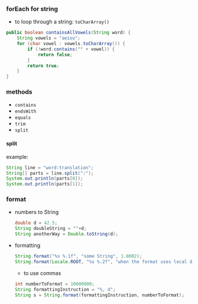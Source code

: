 ### forEach for string
* to loop through a string: `toCharArray()`
```java
public boolean containsAllVowels(String word) {
    String vowels = "aeiou";
    for (char vowel : vowels.toCharArray()) {
        if (!word.contains("" + vowel)) {
            return false;
        }
        return true;
    }
}
```

### methods
* `contains`
* `endsWith`
* `equals`
* `trim`
* `split`

#### split
example:
```java
String line = "word:translation";
String[] parts = line.split(":");
System.out.println(parts[0]);
System.out.println(parts[1]);
```



### format
* numbers to String
    ```java
    double d = 42.5;
    String doubleString = ""+d;
    String anotherWay = Double.toString(d);
    ```
* formatting
    ```java
    String.format("%s %.1f", "some String", 1.0002);
    String.format(Locale.ROOT, "%s %.2f", "when the format uses local decimal point (,) to make sure use (.)", 1.2312);
    ```
    * to use commas
    ```java
    int numberToFormat = 10000000;
    String formattingInstruction = "%, d";
    String s = String.format(formattingInstruction, numberToFormat);
